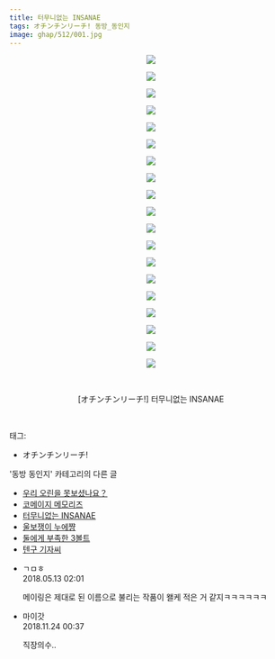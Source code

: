 ```yaml
---
title: 터무니없는 INSANAE
tags: オチンチンリーチ! 동방_동인지
image: ghap/512/001.jpg
---
```

<div class="article">
<p style="text-align: center; clear: none; float: none;"><img src="{{ site.nasurl }}/ghap/512/001.jpg"/></p>
<p style="text-align: center; clear: none; float: none;"><img src="{{ site.nasurl }}/ghap/512/002.jpg"/></p>
<p style="text-align: center; clear: none; float: none;"><img src="{{ site.nasurl }}/ghap/512/003.jpg"/></p>
<p style="text-align: center; clear: none; float: none;"><img src="{{ site.nasurl }}/ghap/512/004.jpg"/></p>
<p style="text-align: center; clear: none; float: none;"><img src="{{ site.nasurl }}/ghap/512/005.jpg"/></p>
<p style="text-align: center; clear: none; float: none;"><img src="{{ site.nasurl }}/ghap/512/006.jpg"/></p>
<p style="text-align: center; clear: none; float: none;"><img src="{{ site.nasurl }}/ghap/512/007.jpg"/></p>
<p style="text-align: center; clear: none; float: none;"><img src="{{ site.nasurl }}/ghap/512/008.jpg"/></p>
<p style="text-align: center; clear: none; float: none;"><img src="{{ site.nasurl }}/ghap/512/009.jpg"/></p>
<p style="text-align: center; clear: none; float: none;"><img src="{{ site.nasurl }}/ghap/512/010.jpg"/></p>
<p style="text-align: center; clear: none; float: none;"><img src="{{ site.nasurl }}/ghap/512/011.jpg"/></p>
<p style="text-align: center; clear: none; float: none;"><img src="{{ site.nasurl }}/ghap/512/012.jpg"/></p>
<p style="text-align: center; clear: none; float: none;"><img src="{{ site.nasurl }}/ghap/512/013.jpg"/></p>
<p style="text-align: center; clear: none; float: none;"><img src="{{ site.nasurl }}/ghap/512/014.jpg"/></p>
<p style="text-align: center; clear: none; float: none;"><img src="{{ site.nasurl }}/ghap/512/015.jpg"/></p>
<p style="text-align: center; clear: none; float: none;"><img src="{{ site.nasurl }}/ghap/512/016.jpg"/></p>
<p style="text-align: center; clear: none; float: none;"><img src="{{ site.nasurl }}/ghap/512/017.jpg"/></p>
<p style="text-align: center; clear: none; float: none;"><img src="{{ site.nasurl }}/ghap/512/018.jpg"/></p>
<p style="text-align: center; clear: none; float: none;"><img src="{{ site.nasurl }}/ghap/512/019.jpg"/></p>
<p style="text-align: center; clear: none; float: none;"><br/></p>
<p style="text-align: center; clear: none; float: none;">[オチンチンリーチ!] 터무니없는 INSANAE</p>
<p><br/></p>
</div><div class="tagTrail">
<p>태그: </p>
<ul>
<li>オチンチンリーチ!</li>
</ul>
</div><div class="another">
<p>'동방 동인지' 카테고리의 다른 글</p>
<ul>
<li><a href="/2016-06-23-ghap_514">우리 오린을 못보셨나요？</a></li>
<li><a href="/2016-06-23-ghap_513">코메이지 메모리즈</a></li>
<li><a href="/2016-06-23-ghap_512">터무니없는 INSANAE</a></li>
<li><a href="/2016-06-23-ghap_511">울보쟁이 누에쨩</a></li>
<li><a href="/2016-06-23-ghap_510">둘에게 부족한 3볼트</a></li>
<li><a href="/2016-06-23-ghap_509">텐구 기자씨</a></li>
</ul>
</div><div class="cb_module cb_fluid">
<div class="cb_wrt cb_profile">
<div class="comment">
<ul>
<li class="cb_thumb_off" id="comment15254880">
<div class="cb_comment_area">
<div class="cb_info_area">
<div class="cb_section">
<span class="cb_nick_name">ㄱㅁㅎ</span>
</div>
<div class="cb_section">
<span class="cb_date">2018.05.13 02:01 </span>
</div>
</div>
<div class="cb_dsc_comment">
<p class="cb_dsc">
											메이링은 제대로 된 이름으로 불리는 작품이 왤케 적은 거 같지ㅋㅋㅋㅋㅋㅋ
										</p>
</div>
</div></li>
<li class="cb_thumb_off" id="comment15377641">
<div class="cb_comment_area">
<div class="cb_info_area">
<div class="cb_section">
<span class="cb_nick_name">마이갓</span>
</div>
<div class="cb_section">
<span class="cb_date">2018.11.24 00:37 </span>
</div>
</div>
<div class="cb_dsc_comment">
<p class="cb_dsc">
											직장의수..
										</p>
</div>
</div></li>
</ul>
</div>
</div><!-- commentList close -->
</div>